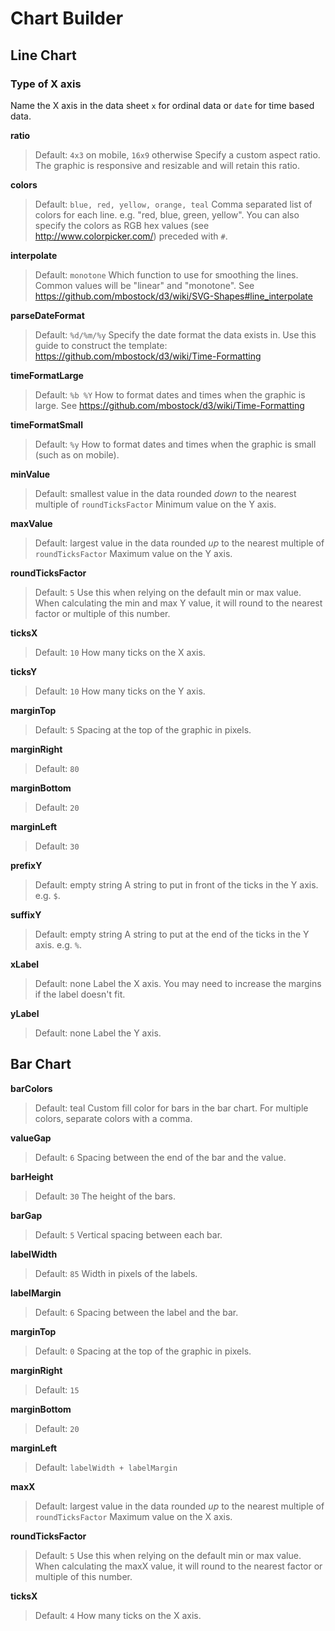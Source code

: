 # Chart Builder

## Line Chart

### Type of X axis
Name the X axis in the data sheet `x` for ordinal data or `date` for time based data.

**ratio**
> Default: `4x3` on mobile, `16x9` otherwise
Specify a custom aspect ratio. The graphic is responsive and resizable and will retain this ratio.

**colors**
> Default: `blue, red, yellow, orange, teal`
Comma separated list of colors for each line. e.g. "red, blue, green, yellow". You can also specify the colors as RGB hex values (see http://www.colorpicker.com/) preceded with `#`.

**interpolate**
> Default: `monotone`
Which function to use for smoothing the lines. Common values will be "linear" and "monotone". See https://github.com/mbostock/d3/wiki/SVG-Shapes#line_interpolate

**parseDateFormat**
> Default: `%d/%m/%y`
Specify the date format the data exists in. Use this guide to construct the template: https://github.com/mbostock/d3/wiki/Time-Formatting

**timeFormatLarge**
> Default: `%b %Y`
How to format dates and times when the graphic is large. See https://github.com/mbostock/d3/wiki/Time-Formatting

**timeFormatSmall**
> Default: `%y`
How to format dates and times when the graphic is small (such as on mobile).

**minValue**
> Default: smallest value in the data rounded *down* to the nearest multiple of `roundTicksFactor`
Minimum value on the Y axis.

**maxValue**
> Default: largest value in the data rounded *up* to the nearest multiple of `roundTicksFactor`
Maximum value on the Y axis.

**roundTicksFactor**
> Default: `5`
Use this when relying on the default min or max value. When calculating the min and max Y value, it will round to the nearest factor or multiple of this number.

**ticksX**
> Default: `10`
How many ticks on the X axis.

**ticksY**
> Default: `10`
How many ticks on the Y axis.

**marginTop**
> Default: `5`
Spacing at the top of the graphic in pixels.

**marginRight**
> Default: `80`

**marginBottom**
> Default: `20`

**marginLeft**
> Default: `30`

**prefixY**
> Default: empty string
A string to put in front of the ticks in the Y axis. e.g. `$`.

**suffixY**
> Default: empty string
A string to put at the end of the ticks in the Y axis. e.g. `%`.

**xLabel**
> Default: none
Label the X axis. You may need to increase the margins if the label doesn't fit.

**yLabel**
> Default: none
Label the Y axis.

## Bar Chart

**barColors**
> Default: teal
Custom fill color for bars in the bar chart. For multiple colors, separate colors with a comma.

**valueGap**
> Default: `6`
Spacing between the end of the bar and the value.

**barHeight**
> Default: `30`
The height of the bars.

**barGap**
> Default: `5`
Vertical spacing between each bar.

**labelWidth**
> Default: `85`
Width in pixels of the labels.

**labelMargin**
> Default: `6`
Spacing between the label and the bar.

**marginTop**
> Default: `0`
Spacing at the top of the graphic in pixels.

**marginRight**
> Default: `15`

**marginBottom**
> Default: `20`

**marginLeft**
> Default: `labelWidth + labelMargin`

**maxX**
> Default: largest value in the data rounded *up* to the nearest multiple of `roundTicksFactor`
Maximum value on the X axis.

**roundTicksFactor**
> Default: `5`
Use this when relying on the default min or max value. When calculating the maxX value, it will round to the nearest factor or multiple of this number.

**ticksX**
> Default: `4`
How many ticks on the X axis.
